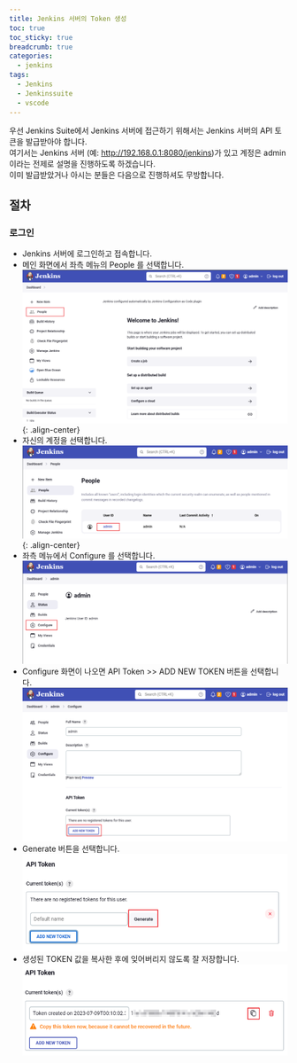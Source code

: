 ```yaml
---
title: Jenkins 서버의 Token 생성
toc: true
toc_sticky: true
breadcrumb: true
categories:
  - jenkins
tags:
  - Jenkins
  - Jenkinssuite
  - vscode
---
```


우선 Jenkins Suite에서 Jenkins 서버에 접근하기 위해서는 Jenkins 서버의 API 토큰을 발급받아야 합니다. <br />
여기서는 Jenkins 서버 (예: http://192.168.0.1:8080/jenkins)가 있고 계정은 admin 이라는 전제로 설명을 진행하도록 하겠습니다. <br />
이미 발급받았거나 아시는 분들은 다음으로 진행하셔도 무방합니다.

## 절차

### 로그인
+ Jenkins 서버에 로그인하고 접속합니다.
+ 메인 화면에서 좌측 메뉴의 People 를 선택합니다. <br />
![메인화면](/images/jenkins/jenkins1.png){: .align-center}
+ 자신의 계정을 선택합니다. <br />
![계정](/images/jenkins/jenkins2.png){: .align-center}
+ 좌측 메뉴에서 Configure 를 선택합니다.  <br />
![Configure](/images/jenkins/jenkins3.png)
+ Configure 화면이 나오면 API Token >> ADD NEW TOKEN 버튼을 선택합니다.<br />
![Token](/images/jenkins/jenkins4.png)
+ Generate 버튼을 선택합니다. <br />
![Generate](/images/jenkins/jenkins5.png)
+ 생성된 TOKEN 값을 복사한 후에 잊어버리지 않도록 잘 저장합니다. <br />
![Token](/images/jenkins/jenkins6.png)
